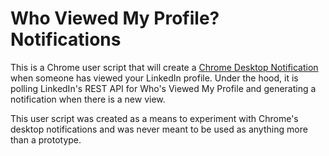 Who Viewed My Profile? Notifications
====================================

This is a Chrome user script that will create a [Chrome Desktop Notification](http://developer.chrome.com/extensions/notifications.html) when someone has viewed your LinkedIn profile. Under the hood, it is polling LinkedIn's REST API for Who's Viewed My Profile and generating a notification when there is a new view.

This user script was created as a means to experiment with Chrome's desktop notifications and was never meant to be used as anything more than a prototype.

